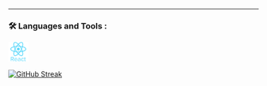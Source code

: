 ---

### :hammer_and_wrench: Languages and Tools :

<div>
  <img src="https://github.com/devicons/devicon/blob/master/icons/react/react-original-wordmark.svg" title="React" alt="React" width="40" height="40"/>&nbsp;
</div>

[![GitHub Streak](https://github-readme-streak-stats.herokuapp.com/?user=BloodYisLive)](https://git.io/streak-stats)
